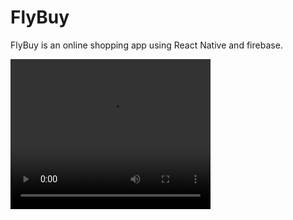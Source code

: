 # FlyBuy
FlyBuy is an online shopping app using React Native and firebase.

<video width="320" height="240" controls>
  <source src="./Demo" type="video/mp4">
</video>
